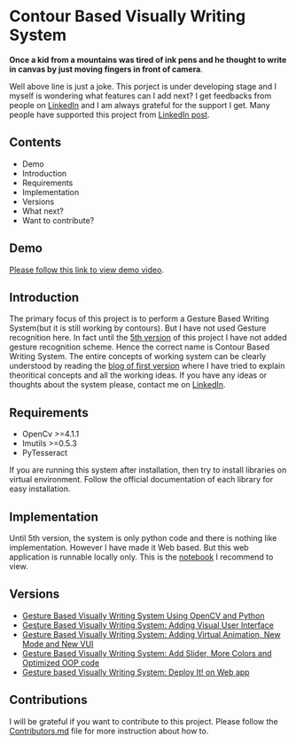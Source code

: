 # Contour Based Visually Writing System
**Once a kid from a mountains was tired of ink pens and he thought to write in canvas by just moving fingers in front of camera**. 

Well above line is just a joke. This porject is under developing stage and I myself is wondering what features can I add next? I get feedbacks from people on [LinkedIn](https://www.linkedin.com/in/qramkrishna/) and I am always grateful for the support I get. Many people have supported this project from [LinkedIn post](https://www.linkedin.com/feed/update/urn:li:activity:6699919193124548608/). 



## Contents
* Demo
* Introduction
* Requirements
* Implementation
* Versions
* What next?
* Want to contribute?

## Demo
[Please follow this link to view demo video](https://q-viper.github.io/assets/contour-writing/web%20app.mp4).

## Introduction
The primary focus of this project is to perform a Gesture Based Writing System(but it is still working by contours). But I have not used Gesture recognition here. In fact until the [5th version](https://q-viper.github.io/2020/08/28/gesture-based-visually-writing-system-web-app/) of this project I have not added gesture recognition scheme. Hence the correct name is Contour Based Writing System. The entire concepts of working system can be clearly understood by reading the [blog of first version](https://q-viper.github.io/2020/08/01/gesture-based-visually-writing-system-using-opencv-and-python/) where I have tried to explain theoritical concepts and all the working ideas. If you have any ideas or thoughts about the system please, contact me on [LinkedIn](https://www.linkedin.com/in/ramkrishna-acharya-91a217183/). 

## Requirements
* OpenCv >=4.1.1
* Imutils >=0.5.3
* PyTesseract

If you are running this system after installation, then try to install libraries on virtual environment. Follow the official documentation of each library for easy installation.

## Implementation
Until 5th version, the system is only python code and there is nothing like implementation. However I have made it Web based. But this web application is runnable locally only.
This is the [notebook](https://github.com/q-viper/Contour-Based-Writing/blob/master/Contour%20Based%20Writing-%20New%20VUI%2C%20Adding%20Slider%2C%20More%20Colors%2C%20New%20Animation%20and%20Code%20Optimization.ipynb) I recommend to view.

## Versions
* [Gesture Based Visually Writing System Using OpenCV and Python](https://q-viper.github.io/2020/08/01/gesture-based-visually-writing-system-using-opencv-and-python/)
* [Gesture Based Visually Writing System: Adding Visual User Interface](https://q-viper.github.io/2020/08/10/gesture-based-visually-writing-system-make-a-visual-user-interface/)
* [Gesture Based Visually Writing System: Adding Virtual Animation, New Mode and New VUI](https://q-viper.github.io/2020/08/14/gesture-based-visually-writing-system-adding-virtual-animation-new-mode-and-new-vui/)
* [Gesture Based Visually Writing System: Add Slider, More Colors and Optimized OOP code](https://q-viper.github.io/2020/08/20/gesture-based-visually-writing-system-add-slider-more-colors-and-optimized-code/)
* [Gesture based Visually Writing System: Deploy It! on Web app](https://q-viper.github.io/2020/08/28/gesture-based-visually-writing-system-web-app/)

## Contributions
I will be grateful if you want to contribute to this project. Please follow the [Contributors.md](https://github.com/q-viper/Contour-Based-Writing/blob/master/Contributors.md) file for more instruction about how to. 
